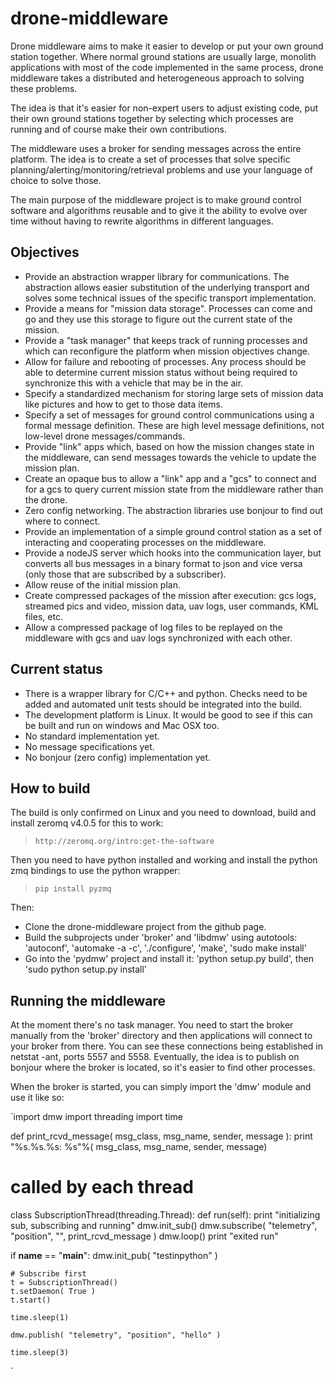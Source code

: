 # drone-middleware
Drone middleware aims to make it easier to develop or put your own ground station together.
Where normal ground stations are usually large, monolith applications with most of the code implemented
in the same process, drone middleware takes a distributed and heterogeneous approach to solving these problems.

The idea is that it's easier for non-expert users to adjust existing code, put their own ground stations together
by selecting which processes are running and of course make their own contributions.

The middleware uses a broker for sending messages across the entire platform. The idea is to create a set of processes
that solve specific planning/alerting/monitoring/retrieval problems and use your language of choice to solve those.

The main purpose of the middleware project is to make ground control software and algorithms reusable and to give it 
the ability to evolve over time without having to rewrite algorithms in different languages. 

## Objectives

* Provide an abstraction wrapper library for communications. The abstraction allows easier substitution of the underlying transport and solves some technical issues of the specific transport implementation.
* Provide a means for "mission data storage". Processes can come and go and they use this storage to figure out the current state of the mission.
* Provide a "task manager" that keeps track of running processes and which can reconfigure the platform when mission objectives change.
* Allow for failure and rebooting of processes. Any process should be able to determine current mission status without being required to synchronize this with a vehicle that may be in the air.
* Specify a standardized mechanism for storing large sets of mission data like pictures and how to get to those data items.
* Specify a set of messages for ground control communications using a formal message definition. These are high level message definitions, not low-level drone messages/commands.
* Provide "link" apps which, based on how the mission changes state in the middleware, can send messages towards the vehicle to update the mission plan.
* Create an opaque bus to allow a "link" app and a "gcs" to connect and for a gcs to query current mission state from the middleware rather than the drone.
* Zero config networking. The abstraction libraries use bonjour to find out where to connect.
* Provide an implementation of a simple ground control station as a set of interacting and cooperating processes on the middleware.
* Provide a nodeJS server which hooks into the communication layer, but converts all bus messages in a binary format to json and vice versa (only those that are subscribed by a subscriber).
* Allow reuse of the initial mission plan.
* Create compressed packages of the mission after execution: gcs logs, streamed pics and video, mission data, uav logs, user commands, KML files, etc.
* Allow a compressed package of log files to be replayed on the middleware with gcs and uav logs synchronized with each other.

## Current status

* There is a wrapper library for C/C++ and python. Checks need to be added and automated unit tests should be integrated into the build.
* The development platform is Linux. It would be good to see if this can be built and run on windows and Mac OSX too.
* No standard implementation yet.
* No message specifications yet.
* No bonjour (zero config) implementation yet.

## How to build

The build is only confirmed on Linux and you need to download, build and install zeromq v4.0.5 for this to work:

> `http://zeromq.org/intro:get-the-software`

Then you need to have python installed and working and install the python zmq bindings to use the python wrapper:

> `pip install pyzmq`

Then:

* Clone the drone-middleware project from the github page.
* Build the subprojects under 'broker' and 'libdmw' using autotools: 'autoconf', 'automake -a -c', './configure', 'make', 'sudo make install'
* Go into the 'pydmw' project and install it: 'python setup.py build', then 'sudo python setup.py install'

## Running the middleware

At the moment there's no task manager. You need to start the broker manually from the 'broker' directory and then applications
will connect to your broker from there. You can see these connections being established in netstat -ant, ports 5557 and 5558.
Eventually, the idea is to publish on bonjour where the broker is located, so it's easier to find other processes.

When the broker is started, you can simply import the 'dmw' module and use it like so:

`import dmw
import threading
import time

def print_rcvd_message( msg_class, msg_name, sender, message ):
    print "%s.%s.%s: %s"%( msg_class, msg_name, sender, message)

# called by each thread
class SubscriptionThread(threading.Thread):
    def run(self):
        print "initializing sub, subscribing and running"
        dmw.init_sub()
        dmw.subscribe( "telemetry", "position", "", print_rcvd_message ) 
        dmw.loop()
        print "exited run"

if __name__ == "__main__":
    dmw.init_pub( "testinpython" )

    # Subscribe first
    t = SubscriptionThread()
    t.setDaemon( True )
    t.start()

    time.sleep(1)

    dmw.publish( "telemetry", "position", "hello" )

    time.sleep(3)
`



